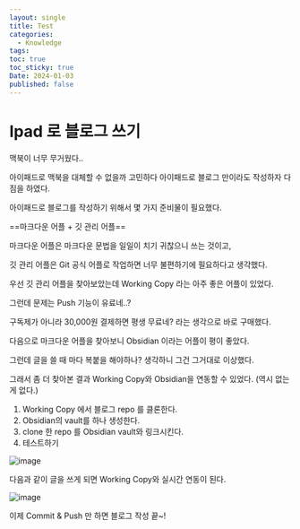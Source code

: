 ```yaml
---
layout: single
title: Test
categories:
  - Knowledge
tags: 
toc: true
toc_sticky: true
Date: 2024-01-03
published: false
---
```


# Ipad 로 블로그 쓰기
맥북이 너무 무거웠다..

아이패드로 맥북을 대체할 수 없을까 고민하다 아이패드로 블로그 만이라도 작성하자 다짐을 하였다.

아이패드로 블로그를 작성하기 위해서 몇 가지 준비물이 필요했다.

==마크다운 어플 + 깃 관리 어플==

마크다운 어플은 마크다운 문법을 일일이 치기 귀찮으니 쓰는 것이고,

깃 관리 어플은 Git 공식 어플로 작업하면 너무 불편하기에 필요하다고 생각했다.

우선 깃 관리 어플을 찾아보았는데 Working Copy 라는 아주 좋은 어플이 있었다.

그런데 문제는 Push 기능이 유료네..?

구독제가 아니라 30,000원 결제하면 평생 무료네? 라는 생각으로 바로 구매했다.

다음으로 마크다운 어플을 찾아보니 Obsidian 이라는 어플이 평이 좋았다.

그런데 글을 쓸 때 마다 복붙을 해야하나? 생각하니 그건 그거대로 이상했다.

그래서 좀 더 찾아본 결과 Working Copy와 Obsidian을 연동할 수 있었다. (역시 없는 게 없다.)

1. Working Copy 에서 블로그 repo 를 클론한다.
2. Obsidian의 vault를 하나 생성한다.
3. clone 한 repo 를 Obsidian vault와 링크시킨다.
4. 테스트하기

![image](https://github.com/GonoBae/GonoBae/assets/87271529/a9a9381f-4c0e-43fc-9899-f21fc7232ce7)

다음과 같이 글을 쓰게 되면 Working Copy와 실시간 연동이 된다.

![image](https://github.com/GonoBae/GonoBae/assets/87271529/72a8fe4d-9785-41a1-8d5a-b530f603866e)

이제 Commit & Push 만 하면 블로그 작성 끝~!